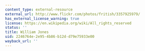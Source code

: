 ```yaml
---
content_type: external-resource
external_url: http://www.flickr.com/photos/fritish/3357925979/
has_external_license_warning: true
license: https://en.wikipedia.org/wiki/All_rights_reserved
status: ''
title: William Jones
uid: 2246764e-2e95-4b86-b12d-d79e75933e00
wayback_url: ''
---
```

